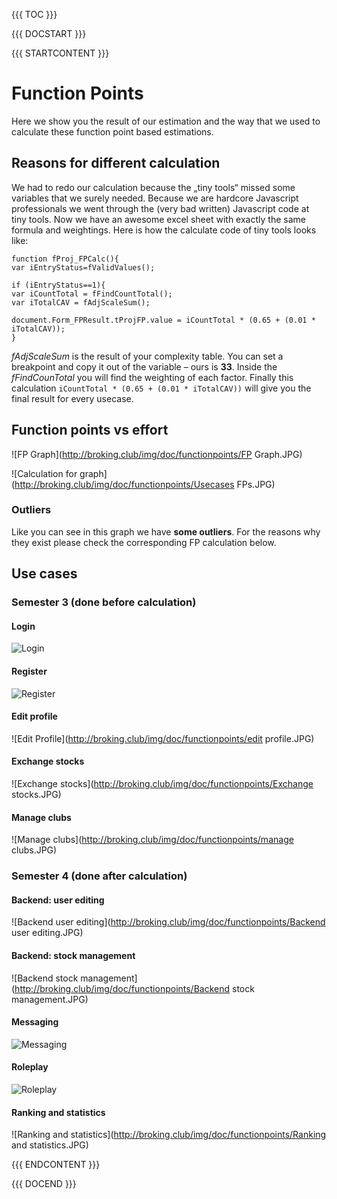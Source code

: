 {{{ TOC }}}

{{{ DOCSTART }}}

{{{ STARTCONTENT }}}

# Function Points
Here we show you the result of our estimation and the way that we used to calculate these function point based estimations.


## Reasons for different calculation
We had to redo our calculation because the „tiny tools“ missed some variables that we surely needed.
Because we are hardcore Javascript professionals we went through the (very bad written) Javascript code at tiny tools. Now we have an awesome excel sheet with exactly the same formula and weightings.
Here is how the calculate code of tiny tools looks like:

```
function fProj_FPCalc(){
var iEntryStatus=fValidValues();

if (iEntryStatus==1){
var iCountTotal = fFindCountTotal();
var iTotalCAV = fAdjScaleSum();

document.Form_FPResult.tProjFP.value = iCountTotal * (0.65 + (0.01 * iTotalCAV));
}
```

*fAdjScaleSum* is the result of your complexity table. You can set a breakpoint and copy it out of the variable – ours is **33**.
Inside the *fFindCounTotal* you will find the weighting of each factor. Finally this calculation `iCountTotal * (0.65 + (0.01 * iTotalCAV))` will give you the final result for every usecase.

## Function points vs effort
![FP Graph](http://broking.club/img/doc/functionpoints/FP Graph.JPG)

![Calculation for graph](http://broking.club/img/doc/functionpoints/Usecases FPs.JPG)

### Outliers
Like you can see in this graph we have **some outliers**. For the reasons why they exist please check the corresponding FP calculation below.


## Use cases

### Semester 3 (done before calculation)

#### Login

![Login](http://broking.club/img/doc/functionpoints/Login.JPG)


#### Register

![Register](http://broking.club/img/doc/functionpoints/Register.JPG)

#### Edit profile

![Edit Profile](http://broking.club/img/doc/functionpoints/edit profile.JPG)

#### Exchange stocks

![Exchange stocks](http://broking.club/img/doc/functionpoints/Exchange stocks.JPG)

#### Manage clubs

![Manage clubs](http://broking.club/img/doc/functionpoints/manage clubs.JPG)

### Semester 4 (done after calculation)

#### Backend: user editing
![Backend user editing](http://broking.club/img/doc/functionpoints/Backend user editing.JPG)


#### Backend: stock management
![Backend stock management](http://broking.club/img/doc/functionpoints/Backend stock management.JPG)

#### Messaging
![Messaging](http://broking.club/img/doc/functionpoints/Messaging.JPG)


#### Roleplay
![Roleplay](http://broking.club/img/doc/functionpoints/Roleplay.JPG)


#### Ranking and statistics
![Ranking and statistics](http://broking.club/img/doc/functionpoints/Ranking and statistics.JPG)


{{{ ENDCONTENT }}}

{{{ DOCEND }}}

